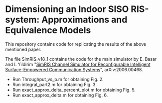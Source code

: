 # Dimensioning an Indoor SISO RIS-system: Approximations and Equivalence Models

This repository contains code for replicating the results of the above mentioned paper.

The file SimRIS_v18_1 contains the code for the main simulator by E. Basar and I. Yildirim "[SimRIS Channel Simulator for Reconfigurable Intelligent Surface-Empowered Communication Systems](https://arxiv.org/pdf/2006.00468)", arXiv:2006.00468.

- Run Throughput_vs_p.m for obtaining Fig. 2.
- Run integral_part2.m for obtaining Fig. 3.
- Run exact_approx_delta_percent_plot.m for obtaining Fig. 5.
- Run exact_approx_delta.m for obtaining Fig. 6.
